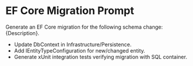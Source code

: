 # EF Core Migration Prompt
Generate an EF Core migration for the following schema change: {Description}.
- Update DbContext in Infrastructure/Persistence.
- Add IEntityTypeConfiguration for new/changed entity.
- Generate xUnit integration tests verifying migration with SQL container.
